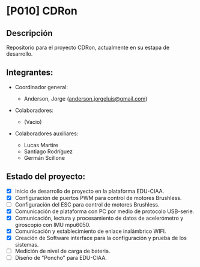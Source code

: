 # [P010] CDRon

## Descripción
Repositorio para el proyecto CDRon, actualmente en su estapa de desarrollo.

## Integrantes:

* Coordinador general:

  - Anderson, Jorge (anderson.jorgeluis@gmail.com)

* Colaboradores:

  - (Vacio)

* Colaboradores auxiliares:

  - Lucas Martire
  - Santiago Rodríguez
  - Germán Scillone

## Estado del proyecto:
- [X] Inicio de desarrollo de proyecto en la plataforma EDU-CIAA.
- [X] Configuración de puertos PWM para control de motores Brushless.
- [ ] Configuración del ESC para control de motores Brushless. 
- [X] Comunicación de plataforma con PC por medio de protocolo USB-serie.
- [X] Comunicación, lectura y procesamiento de datos de acelerómetro y giroscopio con IMU mpu6050.
- [X] Comunicación y establecimiento de enlace inalámbrico WIFI.
- [X] Creación de Software interface para la configuración y prueba de los sistemas.
- [ ] Medición de nivel de carga de bateria.
- [ ] Diseño de "Poncho" para EDU-CIAA.
